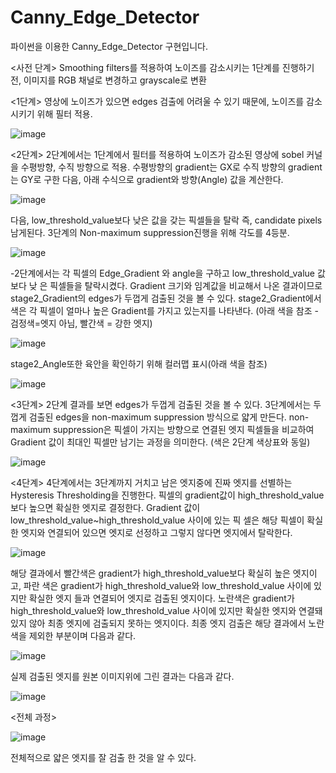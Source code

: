 # Canny_Edge_Detector
파이썬을 이용한 Canny_Edge_Detector 구현입니다.

<사전 단계>
Smoothing filters를 적용하여 노이즈를 감소시키는 1단계를 진행하기 전, 이미지를 RGB 채널로 변경하고 grayscale로 변환

<1단계>
영상에 노이즈가 있으면 edges 검출에 어려울 수 있기 때문에, 노이즈를 감소시키기 위해 필터 적용.

![image](https://user-images.githubusercontent.com/63800086/146578551-709b3435-6e59-4b91-aa94-939ec11e091e.png)


<2단계>
2단계에서는 1단계에서 필터를 적용하여 노이즈가 감소된 영상에 sobel 커널을 수평방향, 수직 방향으로 적용.
수평방향의 gradient는 GX로 수직 방향의 gradient는 GY로 구한 다음, 아래 수식으로 gradient와 방향(Angle) 값을 계산한다. 

![image](https://user-images.githubusercontent.com/63800086/146578496-4568306f-b251-45d6-8659-470e15aa3e8a.png)

다음, low_threshold_value보다 낮은 값을 갖는 픽셀들을 탈락 즉, candidate pixels 남게된다.
3단계의 Non-maximum suppression진행을 위해 각도를 4등분.

![image](https://user-images.githubusercontent.com/63800086/146578997-30951cbc-e2d5-4893-9a20-8a8dc135e93b.png)


-2단계에서는 각 픽셀의 Edge_Gradient 와 angle을 구하고 low_threshold_value 값 보다 낮
은 픽셀들을 탈락시켰다. Gradient 크기와 임계값을 비교해서 나온 결과이므로
stage2_Gradient의 edges가 두껍게 검출된 것을 볼 수 있다. stage2_Gradient에서 색은 각
픽셀이 얼마나 높은 Gradient를 가지고 있는지를 나타낸다. (아래 색을 참조 -검정색=엣지 아님, 빨간색 = 강한 엣지)

![image](https://user-images.githubusercontent.com/63800086/146579133-20479728-dbbb-4de3-b567-0506ad5ce648.png)


stage2_Angle또한 육안을 확인하기 위해 컬러맵 표시(아래 색을 참조)

![image](https://user-images.githubusercontent.com/63800086/146579239-fd76275c-893d-43c1-a07a-a69c28e9fda0.png)



<3단계>
2단계 결과를 보면 edges가 두껍게 검출된 것을 볼 수 있다. 3단계에서는 두껍게 검출된
edges을 non-maximum suppression 방식으로 얇게 만든다. non-maximum suppression은 픽셀이
가지는 방향으로 연결된 엣지 픽셀들을 비교하여 Gradient 값이 최대인 픽셀만 남기는 과정을 의미한다. (색은 2단계 색상표와 동일)

![image](https://user-images.githubusercontent.com/63800086/146579463-7f069f40-f5b4-484f-aa54-a70eb931553a.png)

<4단계>
4단계에서는 3단계까지 거치고 남은 엣지중에 진짜 엣지를 선별하는 Hysteresis 
Thresholding을 진행한다. 픽셀의 gradient값이 high_threshold_value보다 높으면 확실한
엣지로 결정한다. Gradient 값이 low_threshold_value~high_threshold_value 사이에 있는 픽
셀은 해당 픽셀이 확실한 엣지와 연결되어 있으면 엣지로 선정하고 그렇지 않다면 엣지에서 탈락한다.

![image](https://user-images.githubusercontent.com/63800086/146579750-33a6674f-01b5-4060-8c60-f7b8df42f45b.png)

해당 결과에서 빨간색은 gradient가 high_threshold_value보다 확실히 높은 엣지이고, 파란
색은 gradient가 high_threshold_value와 low_threshold_value 사이에 있지만 확실한 엣지
들과 연결되어 엣지로 검출된 엣지이다. 노란색은 gradient가 high_threshold_value와
low_threshold_value 사이에 있지만 확실한 엣지와 연결돼있지 않아 최종 엣지에 검출되지
못하는 엣지이다. 최종 엣지 검출은 해당 결과에서 노란색을 제외한 부분이며 다음과 같다.

![image](https://user-images.githubusercontent.com/63800086/146579875-24af15c4-a136-4bba-a732-62100955244f.png)


실제 검출된 엣지를 원본 이미지위에 그린 결과는 다음과 같다.

![image](https://user-images.githubusercontent.com/63800086/146579994-8179acf4-826e-44b1-a8aa-decc45bd9d84.png)

<전체 과정>

![image](https://user-images.githubusercontent.com/63800086/146580295-0b9316b8-e5d9-43ab-a93d-fd3bfb709f0f.png)

전체적으로 얇은 엣지를 잘 검출 한 것을 알 수 있다.
